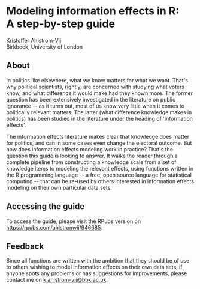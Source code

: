 # Modeling information effects in R: <br>A step-by-step guide

Kristoffer Ahlstrom-Vij  
Birkbeck, University of London

## About
In politics like elsewhere, what we know matters for what we want. That's why political scientists, rightly, are concerned with studying what voters know, and what difference it would make had they known  more. The former question has been extensively investigated in the literature on public ignorance -- as it turns out, most of us know very little when it comes to politically relevant matters. The latter (what difference knowledge makes in politics) has been studied in the literature under the heading of 'information effects'.

The information effects literature makes clear that knowledge does matter for politics, and can in some cases even change the electoral outcome. But how does information effects modeling work in practice? That's the question this guide is looking to answer. It walks the reader through a complete pipeline from constructing a knowledge scale from a set of knowledge items to modeling the relevant effects, using functions written in the R programming language -- a free, open source language for statistical computing -- that can be re-used by others interested in information effects modeling on their own particular data sets.

## Accessing the guide
To access the guide, please visit the RPubs version on <https://rpubs.com/ahlstromvij/946685>.

## Feedback
Since all functions are written with the ambition that they should be of use to others wishing to model information effects on their own data sets, if anyone spots any problems or has suggestions for improvements, please contact me on <k.ahlstrom-vij@bbk.ac.uk>.
